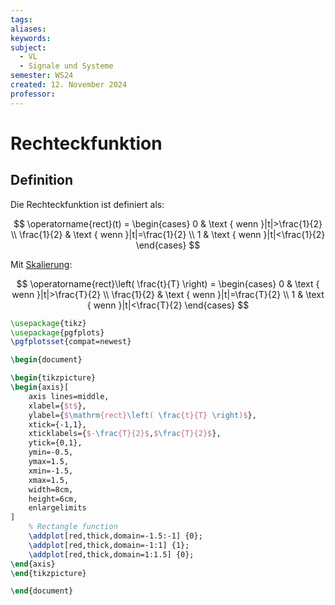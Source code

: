 ```yaml
---
tags: 
aliases: 
keywords: 
subject:
  - VL
  - Signale und Systeme
semester: WS24
created: 12. November 2024
professor:
---
```

 

# Rechteckfunktion

## Definition

Die Rechteckfunktion ist definiert als:

$$
\operatorname{rect}(t) = \begin{cases}
0 & \text { wenn }|t|>\frac{1}{2} \\
\frac{1}{2} & \text { wenn }|t|=\frac{1}{2} \\
1 & \text { wenn }|t|<\frac{1}{2} 
\end{cases}
$$

Mit [Skalierung](Elementare%20Operationen%20auf%20Signalen.md):
  
$$
\operatorname{rect}\left( \frac{t}{T} \right) = \begin{cases}
0 & \text { wenn }|t|>\frac{T}{2} \\
\frac{1}{2} & \text { wenn }|t|=\frac{T}{2} \\
1 & \text { wenn }|t|<\frac{T}{2} 
\end{cases}
$$

```tikz
\usepackage{tikz}
\usepackage{pgfplots}
\pgfplotsset{compat=newest}

\begin{document}

\begin{tikzpicture}
\begin{axis}[
    axis lines=middle,
    xlabel={$t$},
    ylabel={$\mathrm{rect}\left( \frac{t}{T} \right)$},
    xtick={-1,1},
    xticklabels={$-\frac{T}{2}$,$\frac{T}{2}$},
    ytick={0,1},
    ymin=-0.5,
    ymax=1.5,
    xmin=-1.5,
    xmax=1.5,
    width=8cm,
    height=6cm,
    enlargelimits
]
    % Rectangle function
    \addplot[red,thick,domain=-1.5:-1] {0};
    \addplot[red,thick,domain=-1:1] {1};
    \addplot[red,thick,domain=1:1.5] {0};
\end{axis}
\end{tikzpicture}

\end{document}

```
